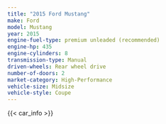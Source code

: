 ```yaml
---
title: "2015 Ford Mustang"
make: Ford
model: Mustang
year: 2015
engine-fuel-type: premium unleaded (recommended)
engine-hp: 435
engine-cylinders: 8
transmission-type: Manual
driven-wheels: Rear wheel drive
number-of-doors: 2
market-category: High-Performance
vehicle-size: Midsize
vehicle-style: Coupe
---
```


{{< car_info >}}
